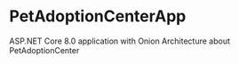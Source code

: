 # PetAdoptionCenterApp
ASP.NET Core 8.0 application with Onion Architecture about PetAdoptionCenter
